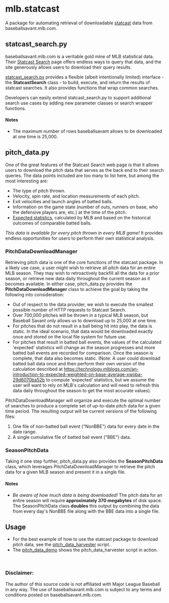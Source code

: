 # mlb.statcast

A package for automating retrieval of downloadable [statcast](https://www.mlb.com/glossary/statcast) data from 
baseballsavant.mlb.com.

## statcast_search.py

baseballsavant.mlb.com is a veritable gold mine of MLB statistical data. Their 
[Statcast Search](https://baseballsavant.mlb.com/statcast_search) page offers endless ways to query that data, and the 
site generously allows users to download their query results.

[statcast_search.py](https://github.com/leftyhook/mlb/blob/main/mlb/statcast/statcast_search.py) provides a flexible 
(albeit intentionally limited) interface - the __StatcastSearch__ class - to build, execute, and return the results of 
statcast searches. It also provides functions that wrap common searches.  

Developers can easily extend statcast_search.py to support additional search use cases by adding new parameter classes 
or search wrapper functions.

#### Notes

* The maximum number of rows baseballsavant allows to be downloaded at one time is 25,000.

## pitch_data.py

One of the great features of the Statcast Search web page is that it allows users to download the pitch data that serves
as the back end to their search queries. The data points included are too many to list here, but among the most
interesting are:
- The type of pitch thrown.
- Velocity, spin rate, and location measurements of each pitch.
- Exit velocities and launch angles of batted balls.
- Information on the game state (number of outs, runners on base, who the defensive players are, etc.) at the time of the pitch.
- [Expected statistics](https://baseballsavant.mlb.com/leaderboard/expected_statistics), 
calculated by MLB and based on the historical outcomes of comparable batted balls.

*This data is available for every pitch thrown in every MLB game!* It provides endless opportunities for users to perform
their own statistical analysis.

### PitchDataDownloadManager

Retrieving pitch data is one of the core functions of the statcast package. In a likely use case, a user might wish to
retrieve all pitch data for an entire MLB season. They may wish to retroactively backfill all the data for a prior
season, or retrieve new data daily throughout the current season as it becomes available. In either case, pitch_data.py
provides the __PitchDataDownloadManager__ class to achieve the goal by taking the following into consideration:
* Out of respect to the data provider, we wish to execute the smallest possible number of HTTP requests to Statcast Search.
* Over 700,000 pitches will be thrown in a typical MLB season, but Baseball Savant only allows us to download up to 
25,000 at one time.
* For pitches that do not result in a ball being hit into play, the data is static. In the ideal scenario, that data
would be downloaded exactly once and stored on the local file system for future use.
* For pitches that result in batted ball events, the values of the calculated 'expected' statistics will change as the
season progresses and more batted ball events are recorded for comparison. Once the season is complete, that data also
becomes static. (Note: A user could download batted ball data once and then perform their own version of the calculation 
described at https://technology.mlblogs.com/an-introduction-to-expected-weighted-on-base-average-xwoba-29d6070ba52b
to compute 'expected' statistics, but we assume the user will want to rely on MLB's calculation and will need to 
refresh this data daily throughout the season to get the most accurate values).

PitchDataDownloadManager will organize and execute the optimal number of searches to produce a complete set of 
up-to-date pitch data for a given time period. The resulting output will be current versions of the following files:
1. One file of non-batted ball event ("NonBBE") data for every date in the date range.
2. A single cumulative file of batted ball event ("BBE") data.

### SeasonPitchData

Taking it one step further, pitch_data.py also provides the __SeasonPitchData__ class, which leverages 
PitchDataDownloadManager to retrieve the pitch data for a given MLB season and present it in a single file.

#### Notes

- *Be aware of how much data is being downloaded!* The pitch data for an entire season will require **approximately 370
megabytes** of disk space. The SeasonPitchData class **doubles** this output by combining the data from every day's 
NonBBE file along with the BBE data into a single file.

## Usage

* For the best example of how to use the statcast package to download pitch data, see the 
[pitch_data_harvester](https://github.com/leftyhook/mlb/blob/main/scripts/pitch_data_harvester.py) script.
* The [pitch_data_demo](https://github.com/leftyhook/mlb/blob/main/mlb/pitch_data_demo) shows the pitch_data_harvester 
script in action.

<br/>

### Disclaimer:

The author of this source code is not affiliated with Major League Baseball in any way.
The use of baseballsavant.mlb.com is subject to any terms and conditions posted on baseballsavant.mlb.com.